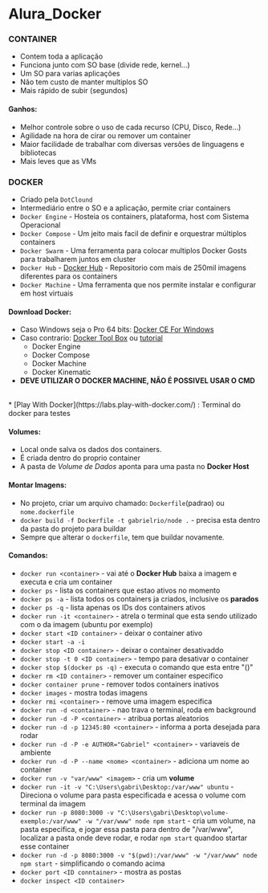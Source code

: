# Alura_Docker

### CONTAINER
* Contem toda a aplicação
* Funciona junto com SO base (divide rede, kernel...)
* Um SO para varias aplicações
* Não tem custo de manter multiplos SO
* Mais rápido de subir (segundos)

#### Ganhos:
* Melhor controle sobre o uso de cada recurso (CPU, Disco, Rede...)
* Agilidade na hora de cirar ou remover um container
* Maior facilidade de trabalhar com diversas versões de linguagens e bibliotecas
* Mais leves que as VMs

### DOCKER
* Criado pela `DotClound`
* Intermediário entre o SO e a aplicação, permite criar containers
* `Docker Engine` - Hosteia os containers, plataforma, host com Sistema Operacional
* `Docker Compose` - Um jeito mais facil de definir e orquestrar múltiplos containers
* `Docker Swarm` - Uma ferramenta para colocar multiplos Docker Gosts para trabalharem juntos em cluster
* `Docker Hub` - [Docker Hub](https://hub.docker.com/) - Repositorio com mais de 250mil imagens diferentes para os containers
* `Docker Machine` - Uma ferramenta que nos permite instalar e configurar em host virtuais

#### Download Docker: 
* Caso Windows seja o Pro 64 bits: [Docker CE For Windows](https://hub.docker.com/editions/community/docker-ce-desktop-windows)
* Caso contrario: [Docker Tool Box](https://docs.docker.com/docker-for-windows/docker-toolbox/) ou [tutorial](https://www.mundodocker.com.br/docker-toolbox/)
   * Docker Engine
   * Docker Compose
   * Docker Machine
   * Docker Kinematic 
* **DEVE UTILIZAR O DOCKER MACHINE, NÃO É POSSIVEL USAR O CMD**
<br>
* [Play With Docker](https://labs.play-with-docker.com/) : Terminal do docker para testes

#### Volumes:
* Local onde salva os dados dos containers.
* É criada dentro do proprio container
* A pasta de _Volume de Dados_ aponta para uma pasta no **Docker Host**

#### Montar Imagens:
* No projeto, criar um arquivo chamado: `Dockerfile`(padrao) ou `nome.dockerfile`
* `docker build -f Dockerfile -t gabrielrio/node .` - precisa esta dentro da pasta do projeto para buildar
* Sempre que alterar o `dockerfile`, tem que buildar novamente.

#### Comandos:
* `docker run <container>` - vai até o **Docker Hub** baixa a imagem e executa e cria um container
* `docker ps` - lista os containers que estao ativos no momento
* `docker ps -a` - lista todos os containers ja criados, inclusive os **parados**
* `docker ps -q` - lista apenas os IDs dos containers ativos
* `docker run -it <container>` - atrela o terminal que esta sendo utilizado com o da imagem (ubuntu por exemplo)
* `docker start <ID container>` - deixar o container ativo
* `docker start -a -i`
* `docker stop <ID container>` - deixar o container desativaddo
* `docker stop -t 0 <ID container>` - tempo para desativar o container
* `docker stop $(docker ps -q)` - executa o comando que esta entre "()"
* `docker rm <ID container>` - remover um container especifico
* `docker container prune` - remover todos containers inativos
* `docker images` - mostra todas imagens
* `docker rmi <container>` - remove uma imagem especifica
* `docker run -d <container>` - nao trava o terminal, roda em background
* `docker run -d -P <container>` - atribua portas aleatorios
* `docker run -d -p 12345:80 <container>` - informa a porta desejada para rodar
* `docker run -d -P -e AUTHOR="Gabriel" <container>` - variaveis de ambiente
* `docker run -d -P --name <nome> <container>` - adiciona um nome ao container
* `docker run -v "var/www" <imagem>` - cria um **volume**
* `docker run -it -v "C:\Users\gabri\Desktop:/var/www" ubuntu` - Direciona o volume para pasta especificada e acessa o volume com terminal da imagem 
* `docker run -p 8080:3000 -v "C:\Users\gabri\Desktop\volume-exemplo:/var/www" -w "/var/www" node npm start` - cria um volume, na pasta especifica, e jogar essa pasta para dentro de "/var/www", localizar a pasta onde deve rodar, e rodar `npm start` quandoo startar esse container
* `docker run -d -p 8080:3000 -v "$(pwd):/var/www" -w "/var/www" node npm start` - simplificando o comando acima
* `docker port <ID conntainer>` - mostra as postas 
* `docker inspect <ID container>`

